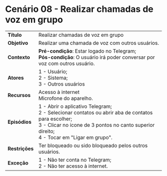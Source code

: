 # Cenário 08 - Realizar chamadas de voz em grupo

|                |                                                                                                                                                                                                              |
| -------------- | :----------------------------------------------------------------------------------------------------------------------------------------------------------------------------------------------------------- |
| **Título**     | Realizar chamadas de voz em grupo                                                                                                                                                                            |
| **Objetivo**   | Realizar uma chamada de voz com outros usuários.                                                                                                                                                             |
| **Contexto**   | **Pré-condição**: Estar logado no Telegram;<br>**Pós-condição**: O usuário irá poder conversar por voz com outros usuário.                                                                                   |
| **Atores**     | 1 - Usuário;<br> 2 - Sistema; <br> 3 - Outros usuários                                                                                                                                                       |
| **Recursos**   | Acesso à internet <br> Microfone do aparelho.                                                                                                                                                                |
| **Episódios**  | 1 - Abrir o aplicativo Telegram; <br> 2 - Selecionar contatos ou abrir aba de contatos para escolher; <br>3 - Clicar no ícone de 3 pontos no canto superior direito; <br>4 - Tocar em "Ligar em grupo". <br> |
| **Restrições** | Ter bloqueado ou sido bloqueado pelos outros usuários.                                                                                                                                                       |
| **Exceção**    | 1 - Não ter conta no Telegram;<br> 2 - Não ter acesso à internet.                                                                                                                                            |
